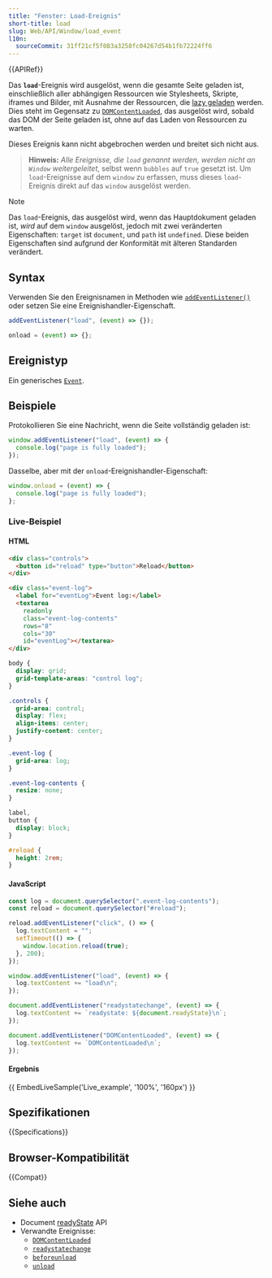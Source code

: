 ```yaml
---
title: "Fenster: Load-Ereignis"
short-title: load
slug: Web/API/Window/load_event
l10n:
  sourceCommit: 31ff21cf5f083a3258fc04267d54b1fb72224ff6
---
```


{{APIRef}}

Das **`load`**-Ereignis wird ausgelöst, wenn die gesamte Seite geladen ist, einschließlich aller abhängigen Ressourcen wie Stylesheets, Skripte, iframes und Bilder, mit Ausnahme der Ressourcen, die [lazy geladen](/de/docs/Web/Performance/Guides/Lazy_loading#images_and_iframes) werden.
Dies steht im Gegensatz zu [`DOMContentLoaded`](/de/docs/Web/API/Document/DOMContentLoaded_event), das ausgelöst wird, sobald das DOM der Seite geladen ist, ohne auf das Laden von Ressourcen zu warten.

Dieses Ereignis kann nicht abgebrochen werden und breitet sich nicht aus.

> **Hinweis:** _Alle Ereignisse, die `load` genannt werden, werden nicht an `Window` weitergeleitet_, selbst wenn `bubbles` auf `true` gesetzt ist. Um `load`-Ereignisse auf dem `window` zu erfassen, muss dieses `load`-Ereignis direkt auf das `window` ausgelöst werden.

> [!NOTE]
> Das `load`-Ereignis, das ausgelöst wird, wenn das Hauptdokument geladen ist, _wird_ auf dem `window` ausgelöst, jedoch mit zwei veränderten Eigenschaften: `target` ist `document`, und `path` ist `undefined`. Diese beiden Eigenschaften sind aufgrund der Konformität mit älteren Standarden verändert.

## Syntax

Verwenden Sie den Ereignisnamen in Methoden wie [`addEventListener()`](/de/docs/Web/API/EventTarget/addEventListener) oder setzen Sie eine Ereignishandler-Eigenschaft.

```js
addEventListener("load", (event) => {});

onload = (event) => {};
```

## Ereignistyp

Ein generisches [`Event`](/de/docs/Web/API/Event).

## Beispiele

Protokollieren Sie eine Nachricht, wenn die Seite vollständig geladen ist:

```js
window.addEventListener("load", (event) => {
  console.log("page is fully loaded");
});
```

Dasselbe, aber mit der `onload`-Ereignishandler-Eigenschaft:

```js
window.onload = (event) => {
  console.log("page is fully loaded");
};
```

### Live-Beispiel

#### HTML

```html
<div class="controls">
  <button id="reload" type="button">Reload</button>
</div>

<div class="event-log">
  <label for="eventLog">Event log:</label>
  <textarea
    readonly
    class="event-log-contents"
    rows="8"
    cols="30"
    id="eventLog"></textarea>
</div>
```

```css hidden
body {
  display: grid;
  grid-template-areas: "control log";
}

.controls {
  grid-area: control;
  display: flex;
  align-items: center;
  justify-content: center;
}

.event-log {
  grid-area: log;
}

.event-log-contents {
  resize: none;
}

label,
button {
  display: block;
}

#reload {
  height: 2rem;
}
```

#### JavaScript

```js
const log = document.querySelector(".event-log-contents");
const reload = document.querySelector("#reload");

reload.addEventListener("click", () => {
  log.textContent = "";
  setTimeout(() => {
    window.location.reload(true);
  }, 200);
});

window.addEventListener("load", (event) => {
  log.textContent += "load\n";
});

document.addEventListener("readystatechange", (event) => {
  log.textContent += `readystate: ${document.readyState}\n`;
});

document.addEventListener("DOMContentLoaded", (event) => {
  log.textContent += `DOMContentLoaded\n`;
});
```

#### Ergebnis

{{ EmbedLiveSample('Live_example', '100%', '160px') }}

## Spezifikationen

{{Specifications}}

## Browser-Kompatibilität

{{Compat}}

## Siehe auch

- Document [readyState](/de/docs/Web/API/Document/readyState) API
- Verwandte Ereignisse:
  - [`DOMContentLoaded`](/de/docs/Web/API/Document/DOMContentLoaded_event)
  - [`readystatechange`](/de/docs/Web/API/Document/readystatechange_event)
  - [`beforeunload`](/de/docs/Web/API/Window/beforeunload_event)
  - [`unload`](/de/docs/Web/API/Window/unload_event)
